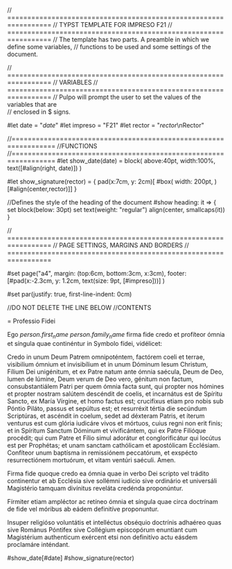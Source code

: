 // =================================================================
// TYPST TEMPLATE FOR IMPRESO F21
// =================================================================
// The template has two parts. A preamble in which we define some variables, 
// functions to be used and some settings of the document.

// =================================================================
// VARIABLES
// =================================================================
// Pulpo will prompt the user to set the values of the variables that are      
// enclosed in $ signs.


#let date = "$date$"
#let impreso = "F21"
#let rector = "$rector$\nRector"

//=================================================================
//FUNCTIONS 
//=================================================================
#let show_date(date) = block(
  above:40pt,
  width:100%,
  text([#align(right, date)])
)

#let show_signature(rector) = { 
pad(x:7cm, y: 2cm)[
#box(
  width: 200pt,
)[#align(center,rector)]]
}

//Defines the style of the heading of the document
#show heading: it => {
  set block(below: 30pt)
  set text(weight: "regular")
  align(center, smallcaps(it))
}

// =================================================================
// PAGE SETTINGS, MARGINS AND BORDERS
// =================================================================

#set page("a4",
margin: (top:6cm, bottom:3cm, x:3cm),
footer: [#pad(x:-2.3cm, y: 1.2cm, text(size: 9pt, [#impreso]))]
)

#set par(justify: true, first-line-indent: 0cm)

//DO NOT DELETE THE LINE BELOW
//CONTENTS

= Professio Fidei

Ego $person.first_name$ $person.family_name$ firma fide credo et profíteor ómnia et síngula quae continéntur in Symbolo fídei, vidélicet:

Credo in unum Deum Patrem omnipoténtem, factórem coeli et terrae, visibilium ómnium et invisibílium et in unum Dóminum Iesum Christum, Fílium Dei unigénitum, et ex Patre natum ante ómnia saécula, Deum de Deo, lumen de lúmine, Deum verum de Deo vero, génitum non factum, consubstantiálem Patri per quem ómnia facta sunt, qui propter nos hómines et propter nostram salútem descéndit de coelis, et incarnátus est de Spíritu Sancto, ex María Vírgine, et homo factus est; crucifixus etiam pro nobis sub Póntio Piláto, passus et sepúltus est; et resurréxit tértia die secúndum Scriptúras, et ascéndit in coelum, sedet ad déxteram Patris, et íterum venturus est cum glória iudicáre vivos et mórtuos, cuius regni non erit finis; et in Spíritum Sanctum Dóminum et vivificántem, qui ex Patre Filióque procédit; qui cum Patre et Fílio simul adorátur et conglorificátur qui locútus est per Prophétas; et unam sanctam cathólicam et apostólicam Ecclésiam. Confíteor unum baptísma in remissiónem peccatórum, et exspécto resurrectiónem mortuórum, et vitam ventúri saéculi. Amen.

Firma fide quoque credo ea ómnia quae in verbo Dei scripto vel trádito continentur et ab Ecclésia sive sollémni iudício sive ordinário et universáli Magistério tamquam divínitus reveláta credénda proponúntur.

Fírmiter etiam ampléctor ac retíneo ómnia et síngula quae circa doctrínam de fide vel móribus ab eádem definitíve proponuntur.

Insuper religióso voluntátis et intelléctus obséquio doctrínis adhaéreo quas sive Románus Póntifex sive Collégium episcopórum enuntiant cum Magistérium authenticum exércent etsi non definitívo actu eásdem proclamáre inténdant.


#show_date[#date]
#show_signature(rector)

